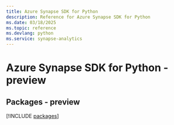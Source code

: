 ```yaml
---
title: Azure Synapse SDK for Python
description: Reference for Azure Synapse SDK for Python
ms.date: 03/18/2025
ms.topic: reference
ms.devlang: python
ms.service: synapse-analytics
---
```

# Azure Synapse SDK for Python - preview
## Packages - preview
[!INCLUDE [packages](synapse-index.md)]